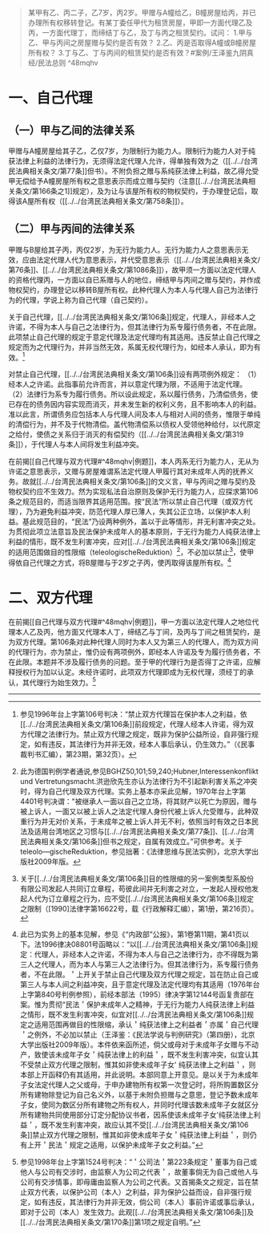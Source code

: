 >某甲有乙、丙二子，乙7岁，丙2岁。甲赠与A幢给乙，B幢房屋给丙，并已办理所有权移转登记。有某丁委任甲代为租赁房屋，甲即一方面代理乙及丙，一方面代理丁，而缔结丁与乙，及丁与丙之租赁契约。试问：
1.甲与乙、甲与丙间之房屋赠与契约是否有效？
2.乙、丙是否取得A幢或B幢房屋所有权？
3.丁与乙、丁与丙间的租赁契约是否有效？#案例/王泽鉴九阴真经/民法总则
^48mqhv

# 一、自己代理

## （一）甲与乙间的法律关系

甲赠与A幢房屋给其子乙，乙仅7岁，为限制行为能力人。限制行为能力人对于纯获法律上利益的法律行为，无须得法定代理人允许，得单独有效为之（[[../../台湾民法典相关条文/第77条]]但书）。不附负担之赠与系纯获法律上利益，故乙得允受甲无偿给予A幢房屋所有权之意思表示而成立赠与契约（注意[[../../台湾民法典相关条文/第166条之1]]规定），及为让与该屋所有权的物权契约，于办理登记后，取得该A屋所有权（[[../../台湾民法典相关条文/第758条]]）。

## （二）甲与丙间的法律关系

甲赠与B屋给其子丙，丙仅2岁，为无行为能力人。无行为能力人之意思表示无效，应由法定代理人代为意思表示，并代受意思表示（[[../../台湾民法典相关条文/第76条]]、[[../../台湾民法典相关条文/第1086条]]），故甲须一方面以法定代理人的资格代理丙，一方面以自已系赠与人的地位，缔结甲与丙间之赠与契约，并作成物权契约，办理登记以移转B屋所有权。此种代理人为本人与代理人自己为法律行为的代理，学说上称为自己代理（自己契约）。

关于自己代理，[[../../台湾民法典相关条文/第106条]]规定，代理人，非经本人之许诺，不得为本人与自己之法律行为，但其法律行为系专履行债务者，不在此限。此项禁止自己代理的规定于意定代理及法定代理均有其适用。违反禁止自己代理之规定而为之代理行为，并非当然无效，系属无权代理行为，如经本人承认，即为有效。[^1]

[^1]:参见1996年台上字第106号判决：“禁止双方代理旨在保护本人之利益，依[[../../台湾民法典相关条文/第106条]]前段规定，代理人经本人许诺，得为双方代理之法律行为。禁止双方代理之规定，既非为保护公益所设，自非强行规定，如有违反，其法律行为并非无效，经本人事后承认，仍生效力。”（《民事裁判书汇编），第23期，第32页）。

对禁止自己代理，[[../../台湾民法典相关条文/第106条]]设有两项例外规定：
（1）经本人之许诺。此指事前允许而言，并以意定代理为限，不适用于法定代理。
（2）法律行为系专为履行债务。所以设此规定，系以履行债务，乃清偿债务，使已存在的债务因内容实现而消灭，并未发生新的权利义务，且不影响本人的利益。准以此言，所谓债务应包括本人与代理人间及本人与相对人间的债务，惟限于单纯的清偿行为，并不及于代物清偿。盖代物清偿系以债权人受领他种给付，以代原定之给付，使债之关系归于消灭的有偿契约（[[../../台湾民法典相关条文/第319条]]），于代理人与本人间将发生利益冲突。

在前揭[[自己代理与双方代理#^48mqhv|例题]]，本人丙系无行为能力人，无从为许诺之意思表示，又赠与房屋难谓系法定代理人甲履行其对未成年人丙的抚养义务。故就[[../../台湾民法典相关条文/第106条]]的文义言，甲与丙间之赠与契约及物权契约应不生效力。然为实现私法自治原则及保护无行为能力人，应探求第106条之规范目的，而适当限界其适用范围。按“民法”所以禁止自己代理（或双方代理），乃为避免利益冲突，防范代理人厚已薄人，失其公正立场，以保护本人利益。基此规范目的，“民法”乃设两种例外，盖以于此等情形，并无利害冲突之处。为贯彻此项立法意旨及民法保护未成年人的基本原则，于无行为能力人纯获法律上利益的情形，既不发生利害冲突，应对[[../../台湾民法典相关条文/第106条]]规定的适用范围做目的性限缩（teleologischeReduktion）[^2]，不必加以禁止[^3]，使甲得依自己代理之方式，将B屋赠与于2岁之子丙，使丙取得该屋所有权。[^4]

[^2]:此为德国判例学者通说,参见BGHZ50,101;59,240;Hubner,Interessenkonflikt und Vertretungsmacht.洪逊欣先生亦认为法律行为不引起新利害关系之冲突时，得为自己代理及双方代理。实务上基本亦采此见解，1970年台上字第4401号判决谓："被继承人一面以自己之立场，将其财产以死亡为原因，赠与被上诉人，一面又以被上诉人之法定代理人身份代被上诉人允受赠与，此种双重行为并无对价关系，于未成年之被上诉人并无不利，依照当时有效之日本民法及适用台湾地区之习惯与[[../../台湾民法典相关条文/第77条]]、[[../../台湾民法典相关条文/第106条]]但书之规定，自属有效成立。”可供参考。关于teleolo—gischeReduktion，参见拙著：《法律思维与民法实例》，北京大学出版社2009年版。
[^3]:关于[[../../台湾民法典相关条文/第106条]]目的性限缩的另一案例类型系股份有限公司发起人共同订立章程，苟彼此间并无利害之对立，一发起人授权他发起人代为订立章程之行为，应不受[[../../台湾民法典相关条文/第106条]]规定之限制（[1990]法律字第16622号，载《行政解释汇编），第1册，第216页）。
[^4]:此已为实务上的基本见解，参见《“内政部”公报》，第1卷第11期，第41页以下。法1996律决08801号函略以：“以[[../../台湾民法典相关条文/第106条]]规定：代理人，非经本人之许诺，不得为本人与自己之法律行为，亦不得既为第三人之代理人，而为本人与第三人之法律行为。但其法律行为，系专履行债务者，不在此限。＇上开关于禁止自己代理及双方代理之规定，旨在防止自己或第三人与本人间之利益冲突，且于意定代理及法定代理均有其适用（1976年台上字第840号判例参照），前经本部法（1995）律决字第12144号函复贵部在案。惟为贯彻“民法＇保护未成年人之精神，于无行为能力人纯获法律上利益之情形，既不发生利害冲突，似宜对[[../../台湾民法典相关条文/第106条]]规定之适用范围再做目的性限缩，承认＇纯获法律上之利益者＇亦属＇自己代理＇之例外，不必加以禁止（王泽鉴：《民法学说与判例研究》（第四册），北京大学出版社2009年版）。本件依来函所述，倘父或母对于未成年子女赠与不动产，致使该未成年子女＇纯获法律上的利益＇，既不发生利害冲突，似宜认其不受禁止双方代理之限制，惟其如非使未成年子女' 纯获法律上之利益＇，则本部上开函释仍有其适用，并此说明。本部同意上开意见。是以关于为未成年子女法定代理人之父或母，于申办建物所有权第一次登记时，将所购置数区分所有建物除登记为自己名义外，以基于未附负担赠与之意思，登记予数未成年子女，使同为数区分所有建物之所有权人，并同时代理该数未成年子女就区分所有建物共同使用部分订定分配协议书者，因系使该未成年子女'纯获法律上利益＇，既不发生利害冲突，故应认其不受[[../../台湾民法典相关条文/第106条]]禁止双方代理之限制，惟其如非使未成年子女＇纯获法律上利益＇，则仍有上开＇民法＇规定之适用，以保护未成年子女之利益。”

# 二、双方代理

在前揭[[自己代理与双方代理#^48mqhv|例题]]，甲一方面以法定代理人之地位代理本人乙及丙，他方面又代理本人丁，缔结乙与丁间，及丙与丁间之租赁契约，是为双方代理。第106条对此种代理人同时为本人又为第三人的代理人，而为双方间的代理行为，亦为禁止，惟仍设有两项例外，即经本人许诺及专为履行债务者，不在此限。本题并不涉及履行债务的问题。至于甲的代理行为是否得丁之许诺，应解释授权行为加以认定。未经许诺时，此项双方代理即成为无权代理，须经丁的承认，其代理行为始生效力。[^5]

[^5]:参见1998年台上字第1524号判决：“＇公司法＇第223条规定＇董事为自己或他人与公司有交涉时，由监察人为公司之代表＇，故董事倘无为自己或他人与公司有交涉情事，即毋庸由监察人为公司之代表。又首揭条文之规定，旨在禁止双方代表，以保护公司（本人）之利益，非为保护公益而设，自非强行规定，如有违反，其法律行为并非无效，倘公司（本人）事前许诺或事后承认，即对于公司（本人）发生效力。此观[[../../台湾民法典相关条文/第106条]]及[[../../台湾民法典相关条文/第170条]]第1项之规定自明。”

___